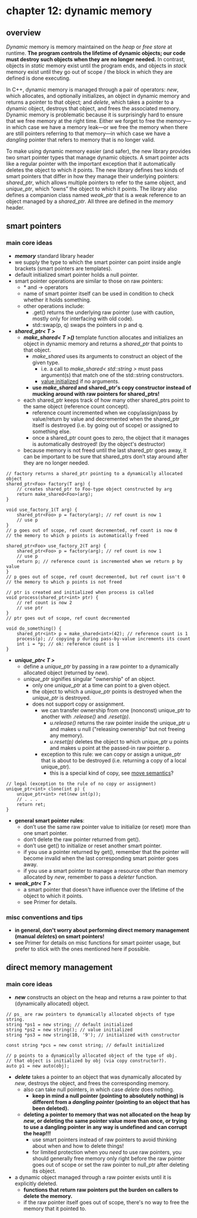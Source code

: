 # chapter 12: dynamic memory

## overview

*Dynamic* memory is memory maintained on the *heap* or *free store* at runtime. **The program controls the lifetime of dynamic objects; our code must destroy such objects when they are no longer needed.** In contrast, objects in *static* memory exist until the program ends, and objects in *stack* memory exist until they go out of scope / the block in which they are defined is done executing.

In C++, dynamic memory is managed through a pair of operators: *new*, which allocates, and optionally initializes, an object in dynamic memory and returns a pointer to that object; and *delete*, which takes a pointer to a dynamic object, destroys that object, and frees the associated memory. Dynamic memory is problematic because it is surprisingly hard to ensure that we free memory at the right time. Either we forget to free the memory—in which case we have a memory leak—or we free the memory when there are still pointers referring to that memory—in which case we have a *dangling* pointer that refers to memory that is no longer valid. 

To make using dynamic memory easier (and safer), the new library provides two smart pointer types that manage dynamic objects. A smart pointer acts like a regular pointer with the important exception that it automatically deletes the object to which it points. The new library defines two kinds of smart pointers that differ in how they manage their underlying pointers: *shared_ptr*, which allows multiple pointers to refer to the same object, and *unique_ptr*, which “owns” the object to which it points. The library also defines a companion class named *weak_ptr* that is a weak reference to an object managed by a *shared_ptr*. All three are defined in the *memory* header.

## smart pointers

### main core ideas
- ***memory*** standard library header
- we supply the type to which the smart pointer can point inside angle brackets (smart pointers are templates).
- default initialized smart pointer holds a null pointer.
- smart pointer operations are similar to those on raw pointers:
    - \* and -> operators
    - name of smart pointer itself can be used in condition to check whether it holds something.
    - other operations include:
        - .get() returns the underlying raw pointer (use with caution, mostly only for interfacing with old code).
        - std::swap(p, q) swaps the pointers in p and q.
- ***shared_ptr< T >***
    - ***make_shared< T >()*** template function allocates and initializes an object in dynamic memory and returns a *shared_ptr* that points to that object.
        - *make_shared* uses its arguments to construct an object of the given type. 
            - i.e. a call to *make_shared< std::string >* must pass argument(s) that match one of the std::string constructors.
            - [value initialized](https://github.com/tedklin/back-to-basics/blob/master/cpp/primer/ch-02.md#variables-22) if no arguments.
        - **use *make_shared* and shared_ptr's copy constructor instead of mucking around with raw pointers for shared_ptrs!**
    - each shared_ptr keeps track of how many other shared_ptrs point to the same object (reference count concept).
        - reference count incremented when we copy/assign/pass by value/return by value and decremented when the shared_ptr itself is destroyed (i.e. by going out of scope) or assigned to something else.
        - once a shared_ptr count goes to zero, the object that it manages is automatically destroyed! (by the object's destructor)
    - because memory is not freed until the last shared_ptr goes away, it can be important to be sure that shared_ptrs don’t stay around after they are no longer needed.
~~~
// factory returns a shared_ptr pointing to a dynamically allocated object
shared_ptr<Foo> factory(T arg) {
    // creates shared_ptr to Foo-type object constructed by arg
    return make_shared<Foo>(arg);
}

void use_factory_1(T arg) {
    shared_ptr<Foo> p = factory(arg); // ref count is now 1
    // use p
} 
// p goes out of scope, ref count decremented, ref count is now 0
// the memory to which p points is automatically freed

shared_ptr<Foo> use_factory_2(T arg) {
    shared_ptr<Foo> p = factory(arg); // ref count is now 1
    // use p
    return p; // reference count is incremented when we return p by value
} 
// p goes out of scope, ref count decremented, but ref count isn't 0
// the memory to which p points is not freed
~~~
~~~
// ptr is created and initialized when process is called
void process(shared_ptr<int> ptr) {
    // ref count is now 2
    // use ptr
} 
// ptr goes out of scope, ref count decremented

void do_something() {
    shared_ptr<int> p = make_shared<int>(42); // reference count is 1
    process(p); // copying p during pass-by-value increments its count
    int i = *p; // ok: reference count is 1
}
~~~
- ***unique_ptr< T >***
    - define a *unique_ptr* by passing in a raw pointer to a dynamically allocated object (returned by *new*).
    - *unique_ptr* signifies singular "ownership" of an object.
        - only one *unique_ptr* at a time can point to a given object.
        - the object to which a *unique_ptr* points is destroyed when the *unique_ptr* is destroyed.
        - does not support copy or assignment.
            - we can transfer ownership from one (nonconst) unique_ptr to another with *.release()* and *.reset(p)*.
                - *u.release()* returns the raw pointer inside the unique_ptr u and makes u null ("releasing ownership" but not freeing any memory).
                - *u.reset(p)* deletes the object to which unique_ptr u points and makes u point at the passed-in raw pointer p.
            - exception to this rule: we can copy or assign a unique_ptr that is about to be destroyed (i.e. returning a copy of a local unique_ptr).
                - this is a special kind of copy, see [move semantics](https://github.com/tedklin/back-to-basics/blob/master/cpp/primer/ch-13.md#move-semantics-136)?
~~~
// legal (exception to the rule of no copy or assignment)
unique_ptr<int> clone(int p) {
    unique_ptr<int> ret(new int(p));
    // . . .
    return ret;
}
~~~
- **general smart pointer rules**:
    - don’t use the same raw pointer value to initialize (or reset) more than one smart pointer.
    - don’t delete the raw pointer returned from get().
    - don’t use get() to initialize or reset another smart pointer.
    - if you use a pointer returned by get(), remember that the pointer will become invalid when the last corresponding smart pointer goes away.
    - if you use a smart pointer to manage a resource other than memory allocated by *new*, remember to pass a *deleter* function.
- ***weak_ptr< T >***
    - a smart pointer that doesn't have influence over the lifetime of the object to which it points.
    - see Primer for details.

### misc conventions and tips
- **in general, don't worry about performing direct memory management (manual *delete*s) on smart pointers!**
- see Primer for details on misc functions for smart pointer usage, but prefer to stick with the ones mentioned here if possible.


## direct memory management

### main core ideas
- ***new*** constructs an object on the heap and returns a raw pointer to that (dynamically allocated) object.
~~~
// ps_ are raw pointers to dynamically allocated objects of type string.
string *ps1 = new string; // default initialized
string *ps2 = new string(); // value initialized
string *ps3 = new string(10, '9'); // initialized with constructor

const string *pcs = new const string; // default initialized

// p points to a dynamically allocated object of the type of obj. 
// that object is initialized by obj (via copy constructor?).
auto p1 = new auto(obj);
~~~
- ***delete*** takes a pointer to an object that was dynamically allocated by *new*, destroys the object, and frees the corresponding memory.
    - also can take null pointers, in which case *delete* does nothing.
        - **keep in mind a null pointer (pointing to absolutely nothing) is different from a *dangling pointer* (pointing to an object that has been deleted).**
    - **deleting a pointer to memory that was not allocated on the heap by *new*, or deleting the same pointer value more than once, or trying to use a dangling pointer in any way is undefined and can corrupt the heap!!!**
        - use smart pointers instead of raw pointers to avoid thinking about when and how to delete things!
        - for limited protection when you *need* to use raw pointers, you should generally free memory only right before the raw pointer goes out of scope or set the raw pointer to null_ptr after deleting its object.
- a dynamic object managed through a raw pointer exists until it is explicitly deleted.
    - **functions that return raw pointers put the burden on callers to delete the memory.**
    - if the raw pointer itself goes out of scope, there's no way to free the memory that it pointed to.
